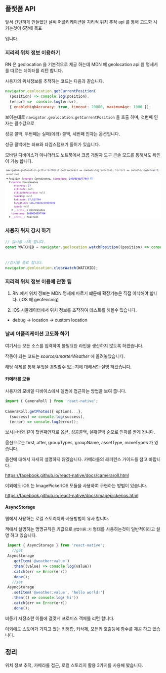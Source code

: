 ## 플랫폼 API

앞서 간단하게 만들었던 날씨 어플리케이션을 지리적 위치 추적 api 를 통해 고도화 시키는것이 6장에 목표

입니다.

### 지리적 위치 정보 이용하기
RN 은 geolocation 을 기본적으로 제공 하는데 MDN 에 geolocation api 웹 명세서를 따르는 데이터를 리턴 합니다.

사용자의 위치정보를 추적하는 코드는 다음과 같습니다.

```js
navigator.geolocation.getCurrentPosition(
  (position) => console.log(position),
  (error) =>  console.log(error),
  { enableHighAccuracy: true, timeout: 20000, maximumAge: 1000 });
```

보이는대로 `navigator.geolocation.getCurrentPosition` 을 호출 하며, 첫번째 인자는 필수값으로

성공 콜백, 두번째는 실패(에러) 콜백, 세번째 인자는 옵션입니다.

성공 콜백에는 좌표와 타임스탬프가 들어가 있습니다.

모바일 디바이스가 아니더라도 노트북에서 크롬 개발자 도구 콘솔 모드를 통해서도 확인이 가능 합니다.

![ReactNative](/images/position.png)

### 사용자 위치 감시 하기

```js
// 감시를 시작 합니다.
const WATCHID = navigator.geolocation.watchPosition((position) => console.log(position));


//감시를 종료 합니다.
navigator.geolocation.clearWatch(WATCHID);
```

### 지리적 위치 정보 이용에 관한 팁

1. RN 에서 위치 정보는 MDN 명세에 따르기 떄문에 확장기능은 직접 이식해야 합니다. (iOS 에 geofencing)

2. iOS 시뮬레이터에서 위치 정보를 조작하여 테스트를 해볼수 있습니다.
 - debug -> location -> custom location


### 날씨 어플리케이션 고도화 하기

여기서는 모든 소스를 입력하여 불필요한 라인을 생산하지 않도록 하겠습니다.

작동이 되는 코드는 *source/smarterWeather* 에 올려놓았습니다.

해당 예제를 통해 무엇을 경험할수 있는지에 대해서만 설명 하겠습니다.

#### 카메라롤 모듈

사용자의 모바일 디바이스에서 앨범에 접근하는 방법을 보여 줍니다.

```js
import { CameraRoll } from 'react-native';

CameraRoll.getPhotos({ options...},
  (success) => console.log(success),
  (error) => console.log(error));
```

보시는바와 같이 첫번째인자로 옵션, 성공콜백, 실패콜백 순으로 인자를 받게 됩니다.

옵션으로는 first, after, groupTypes, groupName, assetType, mimeTypes 가 있습니다.

옵션에 대해서 자세히 설명하지 않겠습니다. 카메라롤의 레퍼런스 가이드를 참고 바랍니다.

https://facebook.github.io/react-native/docs/cameraroll.html

이외에도 iOS 는 ImagePickerIOS 모듈을 사용하여 구현하는 방법이 있습니다.

https://facebook.github.io/react-native/docs/imagepickerios.html

#### AsyncStorage

웹에서 사용하는 로컬 스토리지와 사용방법이 유사 합니다.

책에서 설명하는 명명규칙은 키값으로 `@앱이름:키` 형태를 사용하는것이 일반적이라고 설명 하고 있습니다.

```js
 import { AsyncStorage } from 'react-native';
   //get
 AsyncStorage
   .getItem('@weather:value')
   .then((value) => console.log(value))
   .catch(err => Error(err))
   .done();
   //set
 AsyncStorage
   .setItem('@weather:value', 'hello world!')
   .then(() => console.log('hi'))
   .catch(err => Error(err))
   .done();
```
비동기 저장소란 이름에 걸맞게 프로미스 객체를 리턴 합니다.

이외에도 스토어가 가지고 있는 키병합, 키삭제, 모든키 호출등에 함수를 제공 하고 있습니다.


## 정리

위치 정보 추적, 카메라롤 접근, 로컬 스토리지 활용 3가지를 사용해 봤습니다.
